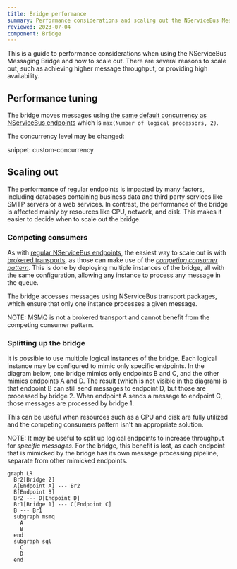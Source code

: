 ```yaml
---
title: Bridge performance
summary: Performance considerations and scaling out the NServiceBus Messaging Bridge
reviewed: 2023-07-04
component: Bridge
---
```


This is a guide to performance considerations when using the NServiceBus Messaging Bridge and how to scale out. There are several reasons to scale out, such as achieving higher message throughput, or providing high availability.

## Performance tuning

The bridge moves messages using [the same default concurrency as NServiceBus endpoints](/nservicebus/operations/tuning.md#configuring-concurrency-limit) which is `max(Number of logical processors, 2)`.

The concurrency level may be changed:

snippet: custom-concurrency

## Scaling out

The performance of regular endpoints is impacted by many factors, including databases containing business data and third party services like SMTP servers or a web services. In contrast, the performance of the bridge is affected mainly by resources like CPU, network, and disk. This makes it easier to decide when to scale out the bridge.

### Competing consumers

As with [regular NServiceBus endpoints](/nservicebus/architecture/scaling.md#scaling-out-to-multiple-nodes-competing-consumers), the easiest way to scale out is with [brokered transports](/transports/types.md#broker-transports), as those can make use of the *[competing consumer pattern](https://www.enterpriseintegrationpatterns.com/patterns/messaging/CompetingConsumers.html)*. This is done by deploying multiple instances of the bridge, all with the same configuration, allowing any instance to process any message in the queue.

The bridge accesses messages using NServiceBus transport packages, which ensure that only one instance processes a given message.

NOTE: MSMQ is not a brokered transport and cannot benefit from the competing consumer pattern.

### Splitting up the bridge

It is possible to use multiple logical instances of the bridge. Each logical instance may be configured to mimic only specific endpoints. In the diagram below, one bridge mimics only endpoints B and C, and the other mimics endpoints A and D. The result (which is not visible in the diagram) is that endpoint B can still send messages to endpoint D, but those are processed by bridge 2. When endpoint A sends a message to endpoint C, those messages are processed by bridge 1.

This can be useful when resources such as a CPU and disk are fully utilized and the competing consumers pattern isn't an appropriate solution.

NOTE: It may be useful to split up logical endpoints to increase throughput for *specific messages*. For the bridge, this benefit is lost, as each endpoint that is mimicked by the bridge has its own message processing pipeline, separate from other mimicked endpoints.

```mermaid
graph LR
  Br2[Bridge 2]
  A[Endpoint A] --- Br2
  B[Endpoint B]
  Br2 --- D[Endpoint D]
  Br1[Bridge 1] --- C[Endpoint C]
  B --- Br1
  subgraph msmq
    A
    B
  end
  subgraph sql
    C
    D
  end
```
